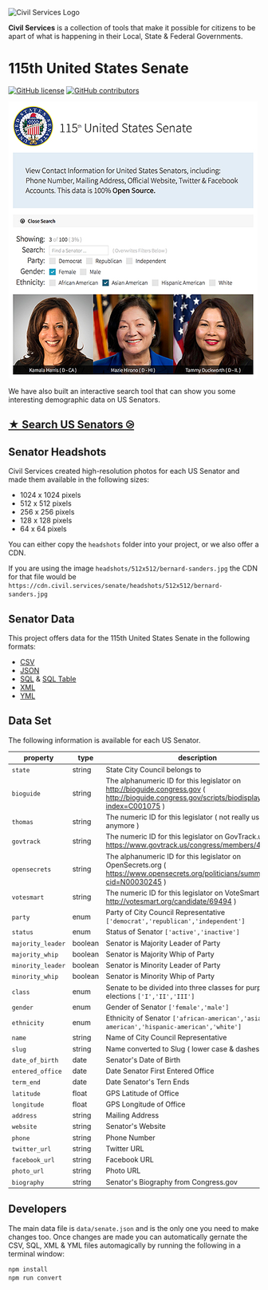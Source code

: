 ![Civil Services Logo](https://raw.githubusercontent.com/CivilServiceUSA/api/master/docs/img/logo.png "Civil Services Logo")

__Civil Services__ is a collection of tools that make it possible for citizens to be apart of what is happening in their Local, State & Federal Governments.


115th United States Senate
===

[![GitHub license](https://img.shields.io/badge/license-MIT-blue.svg?style=flat)](https://raw.githubusercontent.com/CivilServiceUSA/api/master/LICENSE)  [![GitHub contributors](https://img.shields.io/github/contributors/CivilServiceUSA/api.svg)](https://github.com/CivilServiceUSA/api/graphs/contributors)

![Screenshot](screenshot.jpg "Screenshot")

We have also built an interactive search tool that can show you some interesting demographic data on US Senators.

## [★ Search US Senators ⧁](https://civilserviceusa.github.io/us-senate/)


Senator Headshots
---

Civil Services created high-resolution photos for each US Senator and made them available in the following sizes:

* 1024 x 1024 pixels
* 512 x 512 pixels
* 256 x 256 pixels
* 128 x 128 pixels
* 64 x 64 pixels

You can either copy the `headshots` folder into your project, or we also offer a CDN.

If you are using the image `headshots/512x512/bernard-sanders.jpg` the CDN for that file would be `https://cdn.civil.services/senate/headshots/512x512/bernard-sanders.jpg`


Senator Data
---

This project offers data for the 115th United States Senate in the following formats:

* [CSV](data/senate.csv)
* [JSON](data/senate.json)
* [SQL](data/senate.sql) & [SQL Table](data/senate.table.sql) 
* [XML](data/senate.xml)
* [YML](data/senate.yml)


Data Set
---

The following information is available for each US Senator.

property          | type    | description
------------------|---------|------------
`state`           | string  | State City Council belongs to
`bioguide`        | string  | The alphanumeric ID for this legislator on http://bioguide.congress.gov ( http://bioguide.congress.gov/scripts/biodisplay.pl?index=C001075 )
`thomas`          | string  | The numeric ID for this legislator ( not really used anymore )
`govtrack`        | string  | The numeric ID for this legislator on GovTrack.us ( https://www.govtrack.us/congress/members/412630 )
`opensecrets`     | string  | The alphanumeric ID for this legislator on OpenSecrets.org ( https://www.opensecrets.org/politicians/summary.php?cid=N00030245 )
`votesmart`       | string  | The numeric ID for this legislator on VoteSmart.org ( http://votesmart.org/candidate/69494 )
`party`           | enum    | Party of City Council Representative `['democrat','republican','independent']`
`status`          | enum    | Status of Senator `['active','inactive']`
`majority_leader` | boolean | Senator is Majority Leader of Party
`majority_whip`   | boolean | Senator is Majority Whip of Party
`minority_leader` | boolean | Senator is Minority Leader of Party
`minority_whip`   | boolean | Senator is Minority Whip of Party
`class`           | enum    | Senate to be divided into three classes for purposes of elections `['I','II','III']`
`gender`          | enum    | Gender of Senator `['female','male']`
`ethnicity`       | enum    | Ethnicity of Senator `['african-american','asian-american','hispanic-american','white']`
`name`            | string  | Name of City Council Representative
`slug`            | string  | Name converted to Slug ( lower case & dashes only )
`date_of_birth`   | date    | Senator's Date of Birth
`entered_office`  | date    | Date Senator First Entered Office
`term_end`        | date    | Date Senator's Tern Ends
`latitude`        | float   | GPS Latitude of Office
`longitude`       | float   | GPS Longitude of Office
`address`         | string  | Mailing Address
`website`         | string  | Senator's Website
`phone`           | string  | Phone Number
`twitter_url`     | string  | Twitter URL
`facebook_url`    | string  | Facebook URL
`photo_url`       | string  | Photo URL
`biography`       | string  | Senator's Biography from Congress.gov


Developers
---

The main data file is `data/senate.json` and is the only one you need to make changes too.  Once changes are made
you can automatically gernate the CSV, SQL, XML & YML files automagically by running the following in a terminal window:

```bash
npm install
npm run convert
```